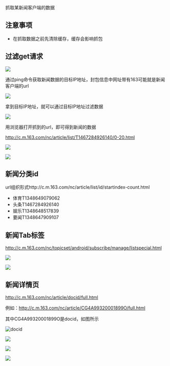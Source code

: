 抓取某新闻客户端的数据

## 注意事项

- 在抓取数据之前先清除缓存，缓存会影响抓包

## 过滤get请求

![](http://upload-images.jianshu.io/upload_images/3981391-53b9a44d8a6d2519.png?imageMogr2/auto-orient/strip%7CimageView2/2/w/1240)

通过ping命令获取新闻数据的目标IP地址，封包信息中网址带有163可能就是新闻客户端的url

![](http://upload-images.jianshu.io/upload_images/3981391-f8ddb3b4df6262c5.png?imageMogr2/auto-orient/strip%7CimageView2/2/w/1240)

拿到目标IP地址，就可以通过目标IP地址过滤数据

![](http://upload-images.jianshu.io/upload_images/3981391-874c2b17823c9686.png?imageMogr2/auto-orient/strip%7CimageView2/2/w/1240)

用浏览器打开抓到的url，即可得到新闻的数据

http://c.m.163.com/nc/article/list/T1467284926140/0-20.html

![](http://upload-images.jianshu.io/upload_images/3981391-6a3da6d3563f9f43.png?imageMogr2/auto-orient/strip%7CimageView2/2/w/1240)

![](http://upload-images.jianshu.io/upload_images/3981391-0e1a7a10b0f3103c.png?imageMogr2/auto-orient/strip%7CimageView2/2/w/1240)

## 新闻分类id

url组织形式http://c.m.163.com/nc/article/list/id/startindex-count.html

- 体育T1348649079062
- 头条T1467284926140
- 娱乐T1348648517839
- 要闻T1348647909107

## 新闻Tab标签

http://c.m.163.com/nc/topicset/android/subscribe/manage/listspecial.html

![](http://upload-images.jianshu.io/upload_images/3981391-e7b266d455078420.jpg)

![](http://upload-images.jianshu.io/upload_images/3981391-827228e461396936.png?imageMogr2/auto-orient/strip%7CimageView2/2/w/1240)

## 新闻详情页

http://c.m.163.com/nc/article/docid/full.html

例如：http://c.m.163.com/nc/article/CG4A99320001899O/full.html

其中CG4A99320001899O是docid，如图所示

![docid](http://upload-images.jianshu.io/upload_images/3981391-a06e438905993f1b.png?imageMogr2/auto-orient/strip%7CimageView2/2/w/1240)



![](http://upload-images.jianshu.io/upload_images/3981391-77301aa2c9cf9e4f.png)

![](http://upload-images.jianshu.io/upload_images/3981391-3fdd29f53d2e4e35.png?imageMogr2/auto-orient/strip%7CimageView2/2/w/1240)

![](http://upload-images.jianshu.io/upload_images/3981391-2740befd744c6cec.png?imageMogr2/auto-orient/strip%7CimageView2/2/w/1240)
